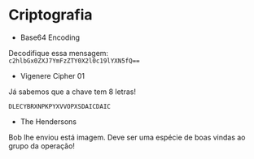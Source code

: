 # Criptografia

- Base64 Encoding

Decodifique essa mensagem:  
 ```c2hlbGx0ZXJ7YmFzZTY0X2l0c19lYXN5fQ==```  

- Vigenere Cipher 01

Já sabemos que a chave tem 8 letras!

```DLECYBRXNPKPYXVVOPXSDAICDAIC```

- The Hendersons

Bob lhe enviou está imagem. Deve ser uma espécie de boas vindas ao grupo da operação!
